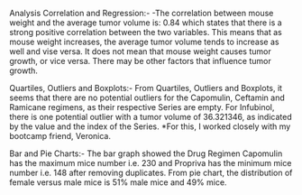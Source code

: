 Analysis
Correlation and Regression:-
-The correlation between mouse weight and the average tumor volume is: 0.84 which states that there is a strong positive correlation between the two variables. This means that as mouse weight increases, the average tumor volume tends to increase as well and vise versa. It does not mean that mouse weight causes tumor growth, or vice versa. There may be other factors that influence tumor growth.

Quartiles, Outliers and Boxplots:-
From Quartiles, Outliers and Boxplots, it seems that there are no potential outliers for the Capomulin, Ceftamin and Ramicane regimens, as their respective Series are empty. For Infubinol, there is one potential outlier with a tumor volume of 36.321346, as indicated by the value and the index of the Series.
*For this, I worked closely with my bootcamp friend, Veronica.


Bar and Pie Charts:-
The bar graph showed the Drug Regimen Capomulin has the maximum mice number i.e. 230 and Propriva has the minimum mice number i.e. 148 after removing duplicates. From pie chart, the distribution of female versus male mice is 51% male mice and 49% mice.

 